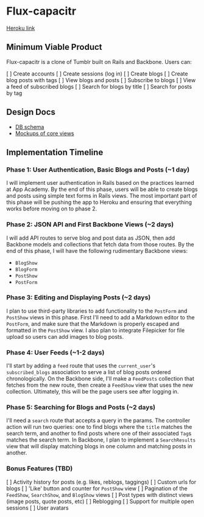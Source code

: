 # Flux-capacitr

[Heroku link][heroku]

[heroku]: http://flux-capacitr.herokuapp.com

## Minimum Viable Product
Flux-capacitr is a clone of Tumblr built on Rails and Backbone. Users can:

[ ] Create accounts
[ ] Create sessions (log in)
[ ] Create blogs
[ ] Create blog posts with tags
[ ] View blogs and posts
[ ] Subscribe to blogs
[ ] View a feed of subscribed blogs
[ ] Search for blogs by title
[ ] Search for posts by tag

## Design Docs
* [DB schema][schema]
* [Mockups of core views][views]

[schema]: ./docs/schema.md
[views]: ./docs/views

## Implementation Timeline

### Phase 1: User Authentication, Basic Blogs and Posts (~1 day)
I will implement user authentication in Rails based on the practices learned at
App Academy. By the end of this phase, users will be able to create blogs and
posts using simple text forms in Rails views. The most important part of this
phase will be pushing the app to Heroku and ensuring that everything works
before moving on to phase 2.

### Phase 2: JSON API and First Backbone Views (~2 days)
I will add API routes to serve blog and post data as JSON, then add Backbone
models and collections that fetch data from those routes. By the end of this
phase, I will have the following rudimentary Backbone views:

* `BlogShow`
* `BlogForm`
* `PostShow`
* `PostForm`

### Phase 3: Editing and Displaying Posts (~2 days)
I plan to use third-party libraries to add functionality to the `PostForm` and
`PostShow` views in this phase. First I'll need to add a Markdown editor to the
`PostForm`, and make sure that the Markdown is properly escaped and formatted in
the `PostShow` view. I also plan to integrate Filepicker for file upload so
users can add images to blog posts.

### Phase 4: User Feeds (~1-2 days)
I'll start by adding a `feed` route that uses the `current_user`'s
`subscribed_blogs` association to serve a list of blog posts ordered
chronologically. On the Backbone side, I'll make a `FeedPosts` collection that
fetches from the new route, then create a `FeedShow` view that uses the new
collection. Ultimately, this will be the page users see after logging in.

### Phase 5: Searching for Blogs and Posts (~2 days)
I'll need a `search` route that accepts a query in the params. The controller
action will run two queries: one to find blogs where the `title` matches
the search term, and another to find posts where one of their associated `Tag`s
matches the search term. In Backbone, I plan to implement a `SearchResults` view
that will display matching blogs in one column and matching posts in another.

### Bonus Features (TBD)
[ ] Activity history for posts (e.g. likes, reblogs, taggings)
[ ] Custom urls for blogs
[ ] 'Like' button and counter for `PostShow` view
[ ] Pagination of the `FeedShow`, `SearchShow`, and `BlogShow` views
[ ] Post types with distinct views (image posts, quote posts, etc)
[ ] Reblogging
[ ] Support for multiple open sessions
[ ] User avatars

